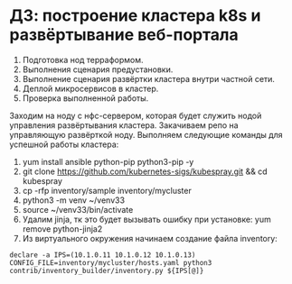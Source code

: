 # ДЗ: построение кластера k8s и развёртывание веб-портала
1. Подготовка нод терраформом.
2. Выполнения сценария предустановки.
3. Выполнение сценария развёртки кластера внутри частной сети.
4. Деплой микросервисов в кластер.
5. Проверка выполненной работы.

Заходим на ноду с нфс-сервером, которая будет служить нодой управления развёртывания кластера. 
Закачиваем репо на управляющую развёрткой ноду. Выполняем следующие команды для успешной работы кластера:
  1. yum install ansible python-pip python3-pip -y
  2. git clone https://github.com/kubernetes-sigs/kubespray.git && cd kubespray
  3. cp -rfp inventory/sample inventory/mycluster
  4. python3 -m venv ~/venv33
  5. source ~/venv33/bin/activate
  6. Удалим jinja, тк это будет вызывать ошибку при установке: yum remove python-jinja2
  7. Из виртуального окружения начинаем создание файла inventory:
```
declare -a IPS=(10.1.0.11 10.1.0.12 10.1.0.13)
CONFIG_FILE=inventory/mycluster/hosts.yaml python3 contrib/inventory_builder/inventory.py ${IPS[@]}
```
